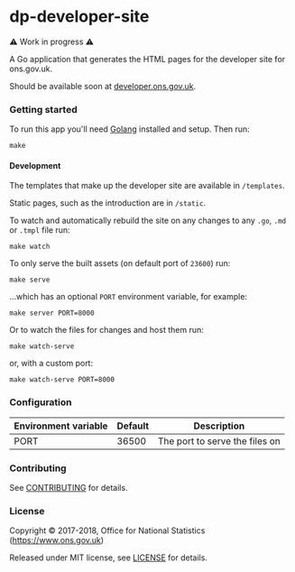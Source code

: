 dp-developer-site
================

:warning: Work in progress :warning:

A Go application that generates the HTML pages for the developer site for ons.gov.uk. 

Should be available soon at [developer.ons.gov.uk](https://developer.ons.gov.uk).

### Getting started

To run this app you'll need [Golang](https://golang.org/) installed and setup. Then run:

```
make
```

#### Development

The templates that make up the developer site are available in `/templates`.

Static pages, such as the introduction are in `/static`.

To watch and automatically rebuild the site on any changes to any `.go`, `.md` or `.tmpl` file run:
```
make watch
```

To only serve the built assets (on default port of `23600`) run:
```
make serve
```

...which has an optional `PORT` environment variable, for example:
```
make server PORT=8000
```

Or to watch the files for changes and host them run:
```
make watch-serve
```
or, with a custom port:
```
make watch-serve PORT=8000
```

### Configuration

| Environment variable        | Default                                | Description
| --------------------------- | ---------------------------------------| -----------
| PORT                        | 36500                                  | The port to serve the files on

### Contributing

See [CONTRIBUTING](CONTRIBUTING.md) for details.

### License

Copyright © 2017-2018, Office for National Statistics (https://www.ons.gov.uk)

Released under MIT license, see [LICENSE](LICENSE.md) for details.
